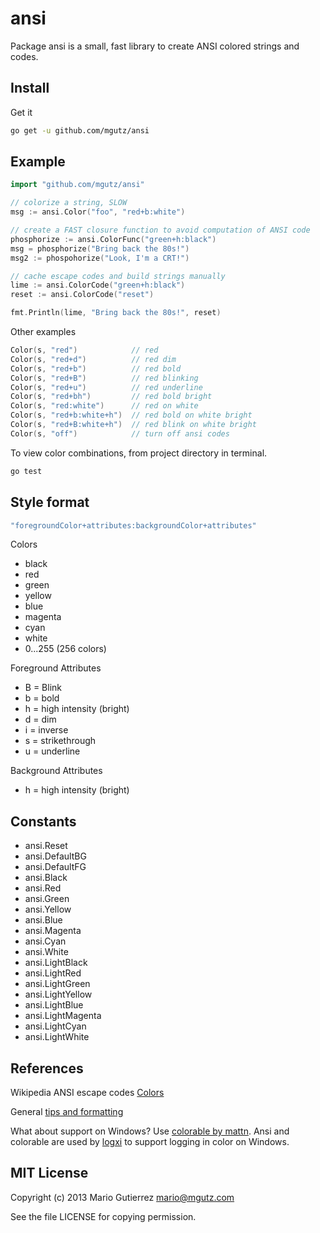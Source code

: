 # ansi

Package ansi is a small, fast library to create ANSI colored strings and codes.

## Install

Get it

```sh
go get -u github.com/mgutz/ansi
```

## Example

```go
import "github.com/mgutz/ansi"

// colorize a string, SLOW
msg := ansi.Color("foo", "red+b:white")

// create a FAST closure function to avoid computation of ANSI code
phosphorize := ansi.ColorFunc("green+h:black")
msg = phosphorize("Bring back the 80s!")
msg2 := phospohorize("Look, I'm a CRT!")

// cache escape codes and build strings manually
lime := ansi.ColorCode("green+h:black")
reset := ansi.ColorCode("reset")

fmt.Println(lime, "Bring back the 80s!", reset)
```

Other examples

```go
Color(s, "red")            // red
Color(s, "red+d")          // red dim
Color(s, "red+b")          // red bold
Color(s, "red+B")          // red blinking
Color(s, "red+u")          // red underline
Color(s, "red+bh")         // red bold bright
Color(s, "red:white")      // red on white
Color(s, "red+b:white+h")  // red bold on white bright
Color(s, "red+B:white+h")  // red blink on white bright
Color(s, "off")            // turn off ansi codes
```

To view color combinations, from project directory in terminal.

```sh
go test
```

## Style format

```go
"foregroundColor+attributes:backgroundColor+attributes"
```

Colors

* black
* red
* green
* yellow
* blue
* magenta
* cyan
* white
* 0...255 (256 colors)

Foreground Attributes

* B = Blink
* b = bold
* h = high intensity (bright)
* d = dim
* i = inverse
* s = strikethrough
* u = underline

Background Attributes

* h = high intensity (bright)

## Constants

* ansi.Reset
* ansi.DefaultBG
* ansi.DefaultFG
* ansi.Black
* ansi.Red
* ansi.Green
* ansi.Yellow
* ansi.Blue
* ansi.Magenta
* ansi.Cyan
* ansi.White
* ansi.LightBlack
* ansi.LightRed
* ansi.LightGreen
* ansi.LightYellow
* ansi.LightBlue
* ansi.LightMagenta
* ansi.LightCyan
* ansi.LightWhite

## References

Wikipedia ANSI escape codes [Colors](http://en.wikipedia.org/wiki/ANSI_escape_code#Colors)

General [tips and formatting](http://misc.flogisoft.com/bash/tip_colors_and_formatting)

What about support on Windows? Use [colorable by mattn](https://github.com/mattn/go-colorable).
Ansi and colorable are used by [logxi](https://github.com/mgutz/logxi) to support logging in
color on Windows.

## MIT License

Copyright (c) 2013 Mario Gutierrez mario@mgutz.com

See the file LICENSE for copying permission.

